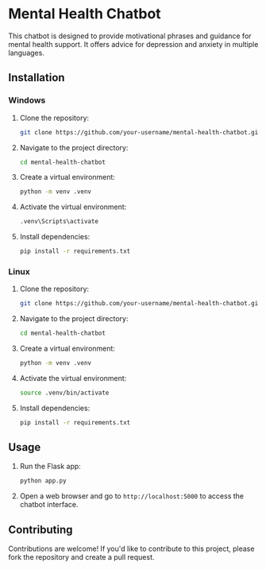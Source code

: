 # Mental Health Chatbot

This chatbot is designed to provide motivational phrases and guidance for mental health support. It offers advice for depression and anxiety in multiple languages.

## Installation

### Windows

1. Clone the repository:
    ```bash
    git clone https://github.com/your-username/mental-health-chatbot.git
    ```

2. Navigate to the project directory:
    ```bash
    cd mental-health-chatbot
    ```

3. Create a virtual environment:
    ```bash
    python -m venv .venv
    ```

4. Activate the virtual environment:
    ```bash
    .venv\Scripts\activate
    ```

5. Install dependencies:
    ```bash
    pip install -r requirements.txt
    ```

### Linux

1. Clone the repository:
    ```bash
    git clone https://github.com/your-username/mental-health-chatbot.git
    ```

2. Navigate to the project directory:
    ```bash
    cd mental-health-chatbot
    ```

3. Create a virtual environment:
    ```bash
    python -m venv .venv
    ```

4. Activate the virtual environment:
    ```bash
    source .venv/bin/activate
    ```

5. Install dependencies:
    ```bash
    pip install -r requirements.txt
    ```

## Usage

1. Run the Flask app:
    ```bash
    python app.py
    ```

2. Open a web browser and go to `http://localhost:5000` to access the chatbot interface.

## Contributing

Contributions are welcome! If you'd like to contribute to this project, please fork the repository and create a pull request.

